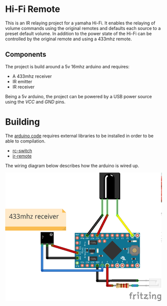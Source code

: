 # Hi-Fi Remote

This is an IR relaying project for a yamaha Hi-Fi. It enables the relaying of
volume commands using the original remotes and defaults each source to a
preset default volume. In addition to the power state of the Hi-Fi can be controlled
by the original remote and using a 433mhz remote.

## Components

The project is build around a 5v 16mhz arduino and requires:

- A 433mhz receiver
- IR emitter
- IR receiver

Being a 5v arduino, the project can be powered by a USB power source using the
*VCC* and *GND* pins.

# Building

The [arduino code](remote/remote.ino) requires external libraries to be
installed in order to be able to compilation.

- [rc-switch](https://github.com/sui77/rc-switch)
- [ir-remote](https://github.com/z3t0/Arduino-IRremote)

The wiring diagram below describes how the arduino is wired up.

![Arduino Wiring](images/hifi-remote_bb.png)
